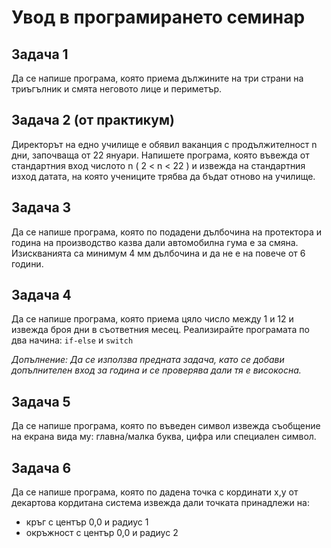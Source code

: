 # Увод в програмирането семинар

## Задача 1

Да се напише програма, която приема дължините на три страни на триъгълник и смята неговото лице и периметър.

## Задача 2 (от практикум)

Директорът на едно училище е обявил ваканция с продължителност n дни, започваща от 22 януари. Напишете програма, която въвежда от стандартния вход числото n ( 2 < n < 22 )
и извежда на стандартния изход датата, на която учениците трябва да бъдат отново на училище.

## Задача 3

Да се напише програма, която по подадени дълбочина на протектора и година на производство казва дали автомобилна гума е за смяна. Изискванията са минимум 4 мм дълбочина и да не е на повече от 6 години.

## Задача 4

Да се напише програма, която приема цяло число между 1 и 12 и извежда броя дни в съответния месец. Реализирайте програмата по два начина: `if-else` и `switch`

*Допълнение: Да се използва предната задача, като се добави допълнителен вход за година и се проверява дали тя е високосна.*

## Задача 5

Да се напише програма, която по въведен символ извежда съобщение на екрана вида му: главна/малка буква, цифра или специален символ.

## Задача 6

Да се напише програма, която по дадена точка с кординати x,y от декартова кордитана система извежда дали точката принадлежи на:

- кръг с център 0,0 и радиус 1
- окръжност с център 0,0 и радиус 2

